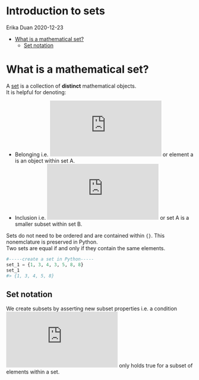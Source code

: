 Introduction to sets
================
Erika Duan
2020-12-23

  - [What is a mathematical set?](#what-is-a-mathematical-set)
      - [Set notation](#set-notation)

# What is a mathematical set?

A [set](https://en.wikipedia.org/wiki/Set_\(mathematics\)) is a
collection of **distinct** mathematical objects.  
It is helpful for denoting:

  - Belonging i.e. ![a \\in
    A](https://latex.codecogs.com/png.latex?a%20%5Cin%20A "a \\in A") or
    element a is an object within set A.  
  - Inclusion i.e. ![A \\subset
    B](https://latex.codecogs.com/png.latex?A%20%5Csubset%20B
    "A \\subset B") or set A is a smaller subset within set B.

Sets do not need to be ordered and are contained within `{}`. This
nonemclature is preserved in Python.  
Two sets are equal if and only if they contain the same elements.

``` python
#-----create a set in Python-----   
set_1 = {1, 3, 4, 3, 5, 8, 8}
set_1
#> {1, 3, 4, 5, 8}  
```

## Set notation

We create subsets by asserting new subset properties i.e. a condition
![S(x)](https://latex.codecogs.com/png.latex?S%28x%29 "S(x)") only holds
true for a subset of elements within a set.
